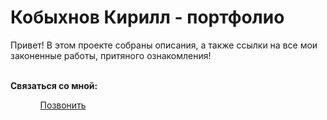 <h1>Кобыхнов Кирилл - портфолио</h1>
<p>Привет! В этом проекте собраны описания, а также ссылки на все мои законенные работы, притяного ознакомления!</p>
<br>
<strong>Связаться со мной:</strong>
<ul>
  <ol><a href="tel:899650038886">Позвонить</a></ol>
 </ul>
